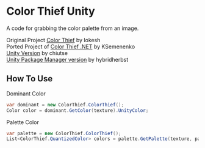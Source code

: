 # Color Thief Unity
A code for grabbing the color palette from an image.

Original Project [Color Thief](https://github.com/lokesh/color-thief) by lokesh  
Ported Project of [Color Thief .NET](https://github.com/KSemenenko/ColorThief) by KSemenenko   
[Unity Version](https://github.com/chiutse/ColorThief) by chiutse  
[Unity Package Manager version](https://github.com/needle-tools/ColorThief.git) by hybridherbst  

## How To Use
Dominant Color
```cs
var dominant = new ColorThief.ColorThief();
Color color = dominant.GetColor(texture).UnityColor;
```

Palette Color
```cs
var palette = new ColorThief.ColorThief();
List<ColorThief.QuantizedColor> colors = palette.GetPalette(texture, paletteColors.Length);
```
